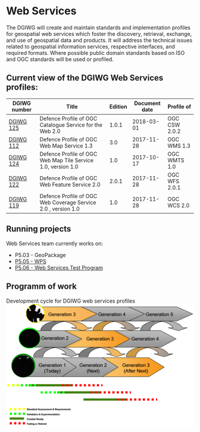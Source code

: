 # Web Services
The DGIWG will create and maintain standards and implementation profiles for geospatial web services which foster the discovery, retrieval, exchange, and use of geospatial data and products. It will address the technical issues related to geospatial information services, respective interfaces, and required formats. Where possible public domain standards based on ISO and OGC standards will be used or profiled.


Current view of the DGIWG Web Services profiles:
---------------------

| DGIWG number | Title | Edition | Document date | Profile of |
| ------------- | ------------- | ------------- | ------------- | ------------- |
| [DGIWG 125](https://portal.dgiwg.org/files/?artifact_id=68270&format=pdf) | Defence Profile of OGC Catalogue Service for the Web 2.0 | 1.0.1 | 2018-03-01 | OGC CSW 2.0.2 |
| [DGIWG 112](https://portal.dgiwg.org/files/?artifact_id=68226&format=pdf) | Defence Profile of OGC Web Map Service 1.3 | 3.0 | 2017-11-28 | OGC WMS 1.3 |
| [DGIWG 124](https://portal.dgiwg.org/files/?artifact_id=68271&format=pdf) | Defence Profile of OGC Web Map Tile Service 1.0, version 1.0 | 1.0 | 2017-10-17 | OGC WMTS 1.0 |
| [DGIWG 122](https://portal.dgiwg.org/files/?artifact_id=68228&format=pdf) |  Defence Profile of OGC Web Feature Service 2.0 | 2.0.1 | 2017-11-28 | OGC WFS 2.0.1 |
| [DGIWG 119](https://portal.dgiwg.org/files/?artifact_id=68227&format=pdf) |  Defence Profile of OGC Web Coverage Service 2.0 , version 1.0 | 1.0 | 2017-11-28 | OGC WCS 2.0 |

Running projects
---------------------
Web Services team currently works on:
-  P5.03 - GeoPackage
- [P5.05 - WPS](P5.05-WPS)
- [P5.06 - Web Services Test Program](P5.06-WebServicesTestProgram)

Programm of work
---------------------
Development cycle for DGIWG web services profiles
![Dvpt_Cycle](./_figures/Dvpt_Cycle.png)
